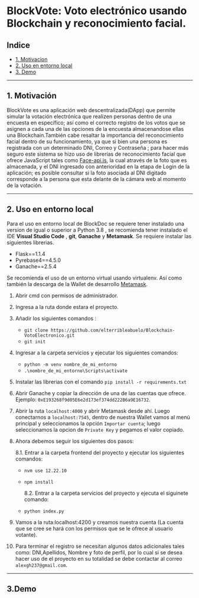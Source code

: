 # BlockVote: Voto electrónico usando Blockchain y reconocimiento facial.

## Indice

- [1. Motivacion](#1-Motivacion)
- [2. Uso en entorno local](#2-Uso-en-entorno-local)
- [3. Demo](#3-Demo)

---

## 1. Motivación

BlockVote es una aplicación web descentralizada(DApp) que permite simular la votación electrónica que realizen personas dentro de una encuesta en específico; así como el correcto registro de los votos que se asignen a cada una de las opciones de la encuesta almacenandose ellas una Blockchain.También cabe resaltar la importancia del reconocimiento facial dentro de su funcionamiento, ya que si bien una persona es registrada con un determinado DNI, Correo y Contraseña ; para hacer más seguro este sistema se hizo uso de librerías de reconocimiento facial que ofrece JavaScript tales como [Face-api.js](https://github.com/justadudewhohacks/face-api.js/), la cual através de la foto que es almacenada, y el DNI ingresado con anterioridad en la etapa de Login de la aplicación; es posible consultar si la foto asociada al DNI digitado corresponde a la persona que esta delante de la cámara web al momento de la votación.

---

## 2. Uso en entorno local

Para el uso en entorno local de BlockDoc se requiere tener instalado una version de igual o superior a Python 3.8 , se recomienda tener instalado el IDE **Visual Studio Code** , **git**, **Ganache** y **Metamask**. Se requiere instalar las siguientes librerias.

- Flask==1.1.4
- Pyrebase4==4.5.0
- Ganache==2.5.4

Se recomienda el uso de un entorno virtual usando virtualenv. Así como también la descarga de la Wallet de desarrollo [Metamask](https://metamask.io/).

1. Abrir cmd con permisos de administrador.

2. Ingresa a la ruta donde estara el proyecto.

3. Añadir los siguientes comandos :

   - `git clone https://github.com/elterribleabuelo/Blockchain-VotoElectronico.git`
   - `git init`

4. Ingresar a la carpeta servicios y ejecutar los siguientes comandos:

   - `python -m venv nombre_de_mi_entorno`
   - `.\nombre_de_mi_entorno\Scripts\activate`

5. Instalar las librerias con el comando `pip install -r requirements.txt`

6. Abrir Ganache y copiar la dirección de una de las cuentas que ofrece. Ejemplo: `0xE193268f9d05E6e2d173ef374dd222B6a9E16732`.

7. Abrir la ruta `localhost:4000` y abrir Metamask desde ahí. Luego conectarnos a `localhost:7545`, dentro de nuestra Wallet vamos al menú principal y seleccionamos la opción `Importar cuenta`; luego seleccionamos la opcion de `Private Key` y pegamos el valor copiado.

8. Ahora debemos seguir los siguientes dos pasos:

   8.1. Entrar a la carpeta frontend del proyecto y ejecutar los siguientes comandos:

   - `nvm use 12.22.10`
   - `npm install`

     8.2. Entrar a la carpeta servicios del proyecto y ejecuta el siguinete comando:

   - `python index.py`

9. Vamos a la ruta:localhost:4200 y creamos nuestra cuenta (La cuenta que se cree se hará con los permisos que se le ofrece al usuario votante).

10. Para terminar el registro se necesitan algunos datos adicionales tales como: DNI,Apellidos, Nombre y foto de perfil, por lo cual si se desea hacer uso de el proyecto en su totalidad se debe contactar al correo `alexgh237@gmail.com`.

---

## 3.Demo

<div style="text-align: center;">
  <br><br/>
  <!--<a href = "https://www.youtube.com/watch?v=BHlcNKi3QMI"><img src="assets/PortadaBlockDoc.png"></a>-->
  <br><br/>
</div>
